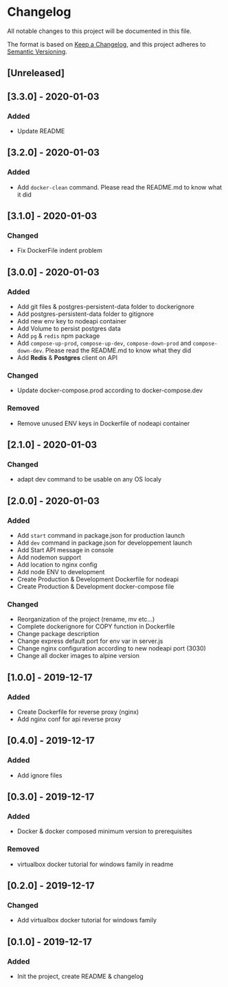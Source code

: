 # Changelog
All notable changes to this project will be documented in this file.

The format is based on [Keep a Changelog](https://keepachangelog.com/en/1.0.0/),
and this project adheres to [Semantic Versioning](https://semver.org/spec/v2.0.0.html).

## [Unreleased]

## [3.3.0] - 2020-01-03
### Added
- Update README


## [3.2.0] - 2020-01-03
### Added
- Add `docker-clean` command. Please read the README.md to know what it did


## [3.1.0] - 2020-01-03
### Changed
- Fix DockerFile indent problem


## [3.0.0] - 2020-01-03
### Added
- Add git files & postgres-persistent-data folder to dockerignore
- Add postgres-persistent-data folder to gitignore
- Add new env key to nodeapi container
- Add Volume to persist postgres data
- Add `pg` & `redis` npm package
- Add `compose-up-prod`, `compose-up-dev`, `compose-down-prod` and `compose-down-dev`. Please read the README.md to know what they did
- Add **Redis** & **Postgres** client on API

### Changed
- Update docker-compose.prod according to docker-compose.dev

### Removed
- Remove unused ENV keys in Dockerfile of nodeapi container

## [2.1.0] - 2020-01-03
### Changed
- adapt dev command to be usable on any OS localy


## [2.0.0] - 2020-01-03
### Added
- Add `start` command in package.json for production launch
- Add `dev` command in package.json for developpement launch
- Add Start API message in console
- Add nodemon support
- Add location to nginx config
- Add node ENV to development
- Create Production & Development Dockerfile for nodeapi
- Create Production & Development docker-compose file

### Changed
- Reorganization of the project (rename, mv etc...)
- Complete dockerignore for COPY function in Dockerfile
- Change package description
- Change express default port for env var in server.js
- Change nginx configuration according to new nodeapi port (3030)
- Change all docker images to alpine version


## [1.0.0] - 2019-12-17
### Added
- Create Dockerfile for reverse proxy (nginx)
- Add nginx conf for api reverse proxy


## [0.4.0] - 2019-12-17
### Added
- Add ignore files


## [0.3.0] - 2019-12-17
### Added
- Docker & docker composed minimum version to prerequisites

### Removed
- virtualbox docker tutorial for windows family in readme


## [0.2.0] - 2019-12-17
### Changed
- Add virtualbox docker tutorial for windows family


## [0.1.0] - 2019-12-17
### Added
- Init the project, create README & changelog
